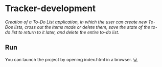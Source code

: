 # Tracker-development
*Creation of a To-Do List application, in which the user can create new To-Dos lists, cross out the items made or delete them, save the state of the to-do list to return to it later, and delete the entire to-do list.*

## Run 
You can launch the project by opening index.html in a browser. :computer:
